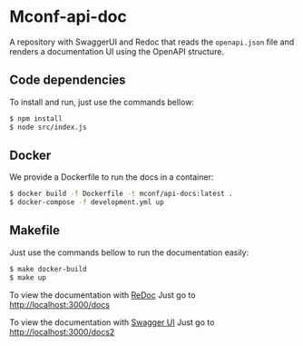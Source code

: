 # Mconf-api-doc

A repository with SwaggerUI and Redoc that reads the `openapi.json` file and renders a documentation UI using the OpenAPI structure.

## Code dependencies

To install and run, just use the commands bellow:

```bash
$ npm install
$ node src/index.js
```

## Docker

We provide a Dockerfile to run the docs in a container:

```bash
$ docker build -f Dockerfile -t mconf/api-docs:latest .
$ docker-compose -f development.yml up
```


## Makefile

Just use the commands bellow to run the documentation easily:

```bash
$ make docker-build
$ make up
```

To view the documentation with [ReDoc](https://github.com/Rebilly/ReDoc)
Just go to [http://localhost:3000/docs](http://localhost:3000/docs)

To view the documentation with [Swagger UI](https://swagger.io/tools/swagger-ui/)
Just go to [http://localhost:3000/docs2](http://localhost:3000/docs2)
